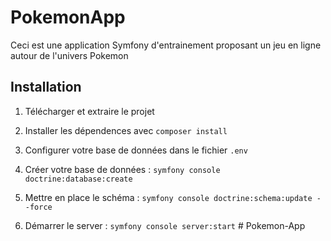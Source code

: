 # PokemonApp

Ceci est une application Symfony d'entrainement proposant
un jeu en ligne autour de l'univers Pokemon

## Installation

1. Télécharger et extraire le projet

2. Installer les dépendences avec `composer install`

3. Configurer votre base de données dans le fichier
   `.env`

4. Créer votre base de données : `symfony console doctrine:database:create`

5. Mettre en place le schéma : `symfony console doctrine:schema:update --force`

6. Démarrer le server : `symfony console server:start`
#   P o k e m o n - A p p  
 